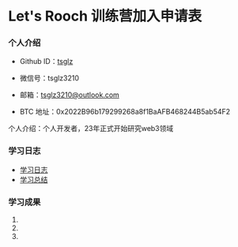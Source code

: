 # Let's Rooch 训练营加入申请表

### 个人介绍

* Github ID：[tsglz](https://github.com/tsglz)

* 微信号：tsglz3210

* 邮箱：tsglz3210@outlook.com

* BTC 地址：0x2022B96b179299268a8f1BaAFB468244B5ab54F2

个人介绍：个人开发者，23年正式开始研究web3领域

### 学习日志

- [学习日志](journal.md)
- [学习总结](summary.md)

### 学习成果

1.

2.

3.